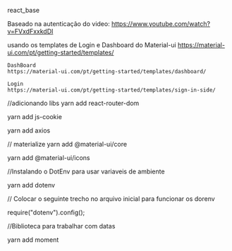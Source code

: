 react_base

Baseado na autenticação do video:
    https://www.youtube.com/watch?v=FVxdFxxkdDI

usando os templates de Login e Dashboard do Material-ui
    https://material-ui.com/pt/getting-started/templates/

    DashBoard
    https://material-ui.com/pt/getting-started/templates/dashboard/

    Login
    https://material-ui.com/pt/getting-started/templates/sign-in-side/

//adicionando libs
yarn add react-router-dom

yarn add js-cookie

yarn add axios

// materialize
yarn add @material-ui/core

yarn add @material-ui/icons

//Instalando o DotEnv para usar variaveis de ambiente

yarn add dotenv

// Colocar o seguinte trecho no arquivo inicial para funcionar os dorenv

require("dotenv").config();

//Biblioteca para trabalhar com datas

 yarn add moment
